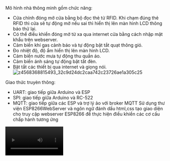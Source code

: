 Mô hình nhà thông minh gồm chức năng:
-	Cửa chính đóng mở cửa bằng bộ đọc thẻ từ RFID. Khi chạm đúng thẻ RFID thì cửa sẽ tự động mở nếu sai thì hiển thị lên màn hình LCD thông báo thử lại.
-	Có thể điều khiển đóng mở từ xa qua internet cửa bằng cách nhập mật khẩu trên webserver.
-	Cảm biến khí gas cảnh báo và tự động bật tắt quạt thông gió.
-	Đo nhiệt độ, độ ẩm hiển thị lên màn hình LCD.
-	Cảm biến nước mưa tự động thu quần áo.
-	Cảm biến ánh sáng tự động bật tắt đèn.
-	Bật tắt các thiết bị qua internet và giọng nói.
![z4568368815493_32c9d24dc2caa742c23726ae1a305c25](https://github.com/ToanPham2000/home/assets/142808050/bfd34531-00ae-4bde-8909-0c70c94dd408)

Giao thức truyèn thông:
- UART: giao tiếp giữa Arduino và ESP
- SPI: giao tiếp giữa Arduino và RC-522
- MQTT: giao tiếp giữa các ESP và trợ lý ảo với broker MQTT
Sử dụng thư viện ESP8266WebServer và ngôn ngữ đánh dấu html,css tạo giao diện cho truy cập webserver ESP8266 để thực hiện điều khiển các cơ cấu chấp hành tương ứng

<video src="https://www.youtube.com/watch?v=PdVACyaYFmE" width=180/>
https://www.youtube.com/watch?v=PdVACyaYFmE

Xây dựng trợ lý ảo bằng python:
- speech_recognition: Nhận dạng giọng nói thành văn bản
- pyttsx3: Chuyển văn bản thành giọng nói
- paho-mqtt: gửi nhận tin nhắn từ broker MQTT (mosquitto)
- requests: gửi các yêu cầu HTTP và xử lý các phản hồi (lấy thông tin thời tiết từ openweaher)
Chức năng trợ lý ảo:
- Điều khiển các thiết bị trong nhà
- Tra thông tin thời tiết
- Thông báo lịch làm việc, mở nhạc

https://www.youtube.com/watch?v=WEzeviP4wOg

